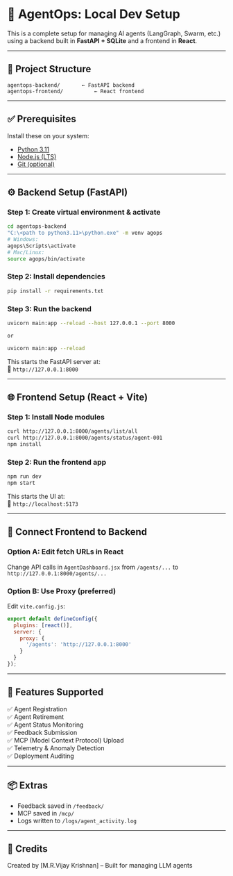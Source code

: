 # 🧠 AgentOps: Local Dev Setup

This is a complete setup for managing AI agents (LangGraph, Swarm, etc.) using a backend built in **FastAPI + SQLite** and a frontend in **React**.

---

## 📁 Project Structure

```
agentops-backend/       ← FastAPI backend
agentops-frontend/          ← React frontend
```

---

## ✅ Prerequisites

Install these on your system:

- [Python 3.11](https://www.python.org/downloads/)
- [Node.js (LTS)](https://nodejs.org)
- [Git (optional)](https://git-scm.com)

---

## ⚙️ Backend Setup (FastAPI)

### Step 1: Create virtual environment & activate

```bash
cd agentops-backend
"C:\<path to python3.11>\python.exe" -m venv agops
# Windows:
agops\Scripts\activate
# Mac/Linux:
source agops/bin/activate
```

### Step 2: Install dependencies

```bash
pip install -r requirements.txt
```

### Step 3: Run the backend

```bash
uvicorn main:app --reload --host 127.0.0.1 --port 8000

or

uvicorn main:app --reload
```

This starts the FastAPI server at:  
📍 `http://127.0.0.1:8000`

---

## 🌐 Frontend Setup (React + Vite)

### Step 1: Install Node modules

```bash
curl http://127.0.0.1:8000/agents/list/all
curl http://127.0.0.1:8000/agents/status/agent-001
npm install
```

### Step 2: Run the frontend app

```bash
npm run dev
npm start
```

This starts the UI at:  
📍 `http://localhost:5173`

---

## 🔁 Connect Frontend to Backend

### Option A: Edit fetch URLs in React

Change API calls in `AgentDashboard.jsx` from `/agents/...` to `http://127.0.0.1:8000/agents/...`

### Option B: Use Proxy (preferred)

Edit `vite.config.js`:

```js
export default defineConfig({
  plugins: [react()],
  server: {
    proxy: {
      '/agents': 'http://127.0.0.1:8000'
    }
  }
});
```

---

## 🚀 Features Supported

✅ Agent Registration  
✅ Agent Retirement  
✅ Agent Status Monitoring  
✅ Feedback Submission  
✅ MCP (Model Context Protocol) Upload  
✅ Telemetry & Anomaly Detection  
✅ Deployment Auditing

---

## 📦 Extras

- Feedback saved in `/feedback/`
- MCP saved in `/mcp/`
- Logs written to `/logs/agent_activity.log`

---

## 🧠 Credits

Created by [M.R.Vijay Krishnan] – Built for managing LLM agents 



